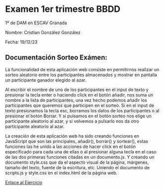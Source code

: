 # Examen 1er trimestre BBDD

1º de DAM en ESCAV Granada

Nombre: Cristian González González

Fecha: 19/12/23

## Documentación Sorteo Exámen:

La funcionalidad de esta aplicación web consiste en permitirnos realizar un sorteo aleatorio entre los participantes almacenados y mostrar en pantalla un participante ganador elegido al azar.

Al escribir el nombre de uno de los participantes en el input de texto y presionar la tecla enter o haciendo click en el botón añadir, nos suma un nombre a la lista de participantes, una vez hecho podemos añadir los participantes que queremos que participen en el sorteo. Si en el input de texto presionamos la tecla esc, borramos los datos de los participantes o al presionar el botón Borrar. Y si pulsamos en el botón sorteo nos elige un participante aleatorio al azar, y si volvemos a pulsarlo nos da otro participante aleatorio al azar.

La creación de esta aplicación web ha sido creando funciones en JavaScript que son las principales, añadir(), borrar() y sortear(), estas funciones las he unido a las acciones de hacer click en el botón especificado para cada una de ellas o al presionar alguna tecla en el caso de las dos primeras funciones citadas en un documento.js. Y creando un documento style.css que da el aspecto visual de la página, márgenes, tamaño del texto, fuente de la escritura, etc. Uniendo el documento de scripts.js y style.css en el index.html de la página web.

[Enlace al Ejercicio](https://codepen.io/Cristian727/pen/dyrbovP)

